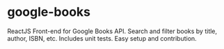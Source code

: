 # google-books
ReactJS Front-end for Google Books API. Search and filter books by title, author, ISBN, etc. Includes unit tests. Easy setup and contribution.
